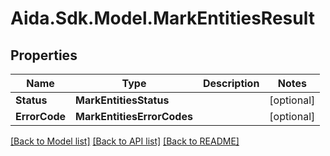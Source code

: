 # Aida.Sdk.Model.MarkEntitiesResult

## Properties

Name | Type | Description | Notes
------------ | ------------- | ------------- | -------------
**Status** | **MarkEntitiesStatus** |  | [optional] 
**ErrorCode** | **MarkEntitiesErrorCodes** |  | [optional] 

[[Back to Model list]](../README.md#documentation-for-models) [[Back to API list]](../README.md#documentation-for-api-endpoints) [[Back to README]](../README.md)

